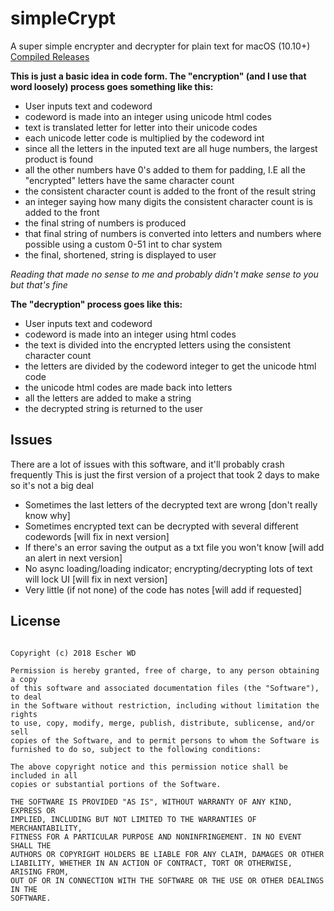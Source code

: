 # simpleCrypt
A super simple encrypter and decrypter for plain text for macOS (10.10+)
[Compiled Releases](https://github.com/escherwd/simpleCrypt/releases)

__This is just a basic idea in code form. The "encryption" (and I use that word loosely) process goes something like this:__
* User inputs text and codeword
* codeword is made into an integer using unicode html codes
* text is translated letter for letter into their unicode codes
* each unicode letter code is multiplied by the codeword int
* since all the letters in the inputed text are all huge numbers, the largest product is found
* all the other numbers have 0's added to them for padding, I.E all the "encrypted" letters have the same character count
* the consistent character count is added to the front of the result string
* an integer saying how many digits the consistent character count is is added to the front
* the final string of numbers is produced
* that final string of numbers is converted into letters and numbers where possible using a custom 0-51 int to char system
* the final, shortened, string is displayed to user

*Reading that made no sense to me and probably didn't make sense to you but that's fine*

__The "decryption" process goes like this:__
* User inputs text and codeword
* codeword is made into an integer using html codes
* the text is divided into the encrypted letters using the consistent character count
* the letters are divided by the codeword integer to get the unicode html code
* the unicode html codes are made back into letters
* all the letters are added to make a string
* the decrypted string is returned to the user

Issues
------
There are a lot of issues with this software, and it'll probably crash frequently
This is just the first version of a project that took 2 days to make so it's not a big deal

* Sometimes the last letters of the decrypted text are wrong [don't really know why]
* Sometimes encrypted text can be decrypted with several different codewords [will fix in next version]
* If there's an error saving the output as a txt file you won't know [will add an alert in next version]
* No async loading/loading indicator; encrypting/decrypting lots of text will lock UI [will fix in next version]
* Very little (if not none) of the code has notes [will add if requested]

License
------
```MIT License

Copyright (c) 2018 Escher WD

Permission is hereby granted, free of charge, to any person obtaining a copy
of this software and associated documentation files (the "Software"), to deal
in the Software without restriction, including without limitation the rights
to use, copy, modify, merge, publish, distribute, sublicense, and/or sell
copies of the Software, and to permit persons to whom the Software is
furnished to do so, subject to the following conditions:

The above copyright notice and this permission notice shall be included in all
copies or substantial portions of the Software.

THE SOFTWARE IS PROVIDED "AS IS", WITHOUT WARRANTY OF ANY KIND, EXPRESS OR
IMPLIED, INCLUDING BUT NOT LIMITED TO THE WARRANTIES OF MERCHANTABILITY,
FITNESS FOR A PARTICULAR PURPOSE AND NONINFRINGEMENT. IN NO EVENT SHALL THE
AUTHORS OR COPYRIGHT HOLDERS BE LIABLE FOR ANY CLAIM, DAMAGES OR OTHER
LIABILITY, WHETHER IN AN ACTION OF CONTRACT, TORT OR OTHERWISE, ARISING FROM,
OUT OF OR IN CONNECTION WITH THE SOFTWARE OR THE USE OR OTHER DEALINGS IN THE
SOFTWARE.
